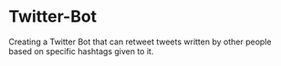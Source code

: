 # Twitter-Bot

Creating a Twitter Bot that can retweet tweets written by other people based on specific hashtags given to it.
